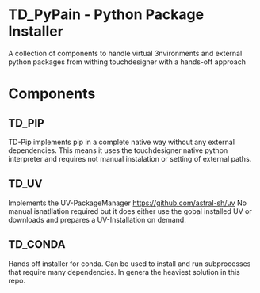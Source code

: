 # TD_PyPain - Python Package Installer
A collection of components to handle virtual 3nvironments and external python packages from withing touchdesigner with a hands-off approach 

# Components
## TD_PIP
TD-Pip implements pip in a complete native way without any external dependencies. This means it uses the touchdesigner native python interpreter and requires not manual instalation or setting of external paths.

## TD_UV
Implements the UV-PackageManager https://github.com/astral-sh/uv
No manual isnatllation required but it does either use the gobal installed UV or downloads and prepares a UV-Installation on demand.

## TD_CONDA
Hands off installer for conda. Can be used to install and run subprocesses that require many dependencies. In genera the heaviest solution in this repo.


